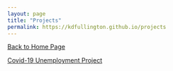 ```yaml
---
layout: page
title: "Projects"
permalink: https://kdfullington.github.io/projects
---
```


[Back to Home Page](https://kdfullington.github.io/kdfullington_portfolio/)


<!-- [Arima Modeling Project](pages/arima_modeling.md) -->

[Covid-19 Unemployment Project](../pages/projects/covid_unemployment.md)

<!-- [Game Attendance](pages/dodgers_attendance.md) -->
<!--  -->
<!-- [Web Scraping Dog Breeds](pages/dog_breed_scraping.md) -->
<!--  -->
<!-- [KMeans Clustering Health Data](pages/kmeans_health.md) -->
<!--  -->
<!-- [Muddy Paws Rescue Predictions](pages/muddy_paws.md) -->
<!--  -->
<!-- [Classifying Handwritten Numbers](pages/number_image_class.md) -->
<!--  -->
<!-- [Working with Petfinder API](pages/petfinder_api.md) -->
<!--  -->
<!-- [Predicting Miles per Gallon](pages/predicting_mpg.md) -->
<!--  -->
<!-- [Movie Review Text Analysis](pages/text_analysis_movie_reviews.md) -->
<!--  -->
<!-- [Weather Lookup Program](pages/weather_lookup.md) -->

